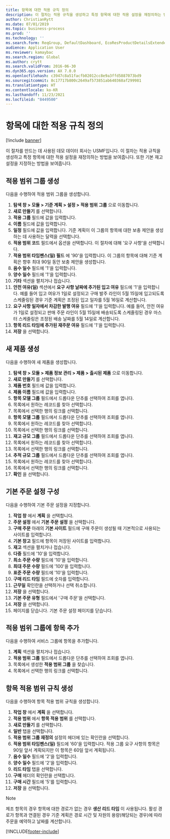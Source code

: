 ```yaml
---
title: 항목에 대한 적용 규칙 정의
description: 이 절차는 적용 규칙을 생성하고 특정 항목에 대한 적용 설정을 재정의하는 방법을 보여줍니다. 또한 기본 재고 설정을 지정하는 방법을 보여줍니다.
author: ChristianRytt
ms.date: 07/01/2019
ms.topic: business-process
ms.prod: ''
ms.technology: ''
ms.search.form: ReqGroup, DefaultDashboard, EcoResProductDetailsExtended, EcoResProductCreate, InventItemOrderSetup, ReqItemTable
audience: Application User
ms.reviewer: kamaybac
ms.search.region: Global
ms.author: crytt
ms.search.validFrom: 2016-06-30
ms.dyn365.ops.version: AX 7.0.0
ms.openlocfilehash: c3947c8a51facfb02012cc8e9a3ffd5887073bd9
ms.sourcegitcommit: 8c17717b800c2649af573851ab640368af299981
ms.translationtype: HT
ms.contentlocale: ko-KR
ms.lasthandoff: 11/23/2021
ms.locfileid: "8449500"
---
```

# <a name="define-coverage-rules-for-items"></a>항목에 대한 적용 규칙 정의

[!include [banner](../../includes/banner.md)]

이 절차를 만드는 데 사용된 데모 데이터 회사는 USMF입니다. 이 절차는 적용 규칙을 생성하고 특정 항목에 대한 적용 설정을 재정의하는 방법을 보여줍니다. 또한 기본 재고 설정을 지정하는 방법을 보여줍니다.

## <a name="create-a-coverage-group"></a>적용 범위 그룹 생성

다음을 수행하여 적용 범위 그룹을 생성합니다.

1. **탐색 창 > 모듈 > 기준 계획 > 설정 > 적용 범위 그룹** 으로 이동합니다.
1. **새로 만들기** 를 선택합니다.
1. **적용 그룹** 필드에 값을 입력합니다.
1. **이름** 필드에 값을 입력합니다.
1. **일정** 필드에 값을 입력합니다. 기준 계획이 이 그룹의 항목에 대한 보충 제안을 생성하는 데 사용하는 달력을 선택합니다.  
1. **적용 범위 코드** 필드에서 옵션을 선택합니다. 이 절차에 대해 '요구 사항'을 선택합니다.  
1. **적용 범위 타임펜스(일) 필드** 에 '90'을 입력합니다. 이 그룹의 항목에 대해 기준 계획은 향후 최대 90일 동안 보충 제안을 생성합니다.  
1. **음수 일수** 필드에 '1'을 입력합니다.
1. **양수 일수** 필드에 '1'을 입력합니다.
1. **기타** 섹션을 펼치거나 접습니다.
1. **안전 여유(일)** 섹션에서 **요구 사항 날짜에 추가된 입고 여유** 필드에 '1'을 입력합니다. 예를 들어 입고 여유가 1일로 설정되고 구매 발주 라인이 5월 15일에 입고되도록 스케줄링된 경우 기준 계획은 조정된 입고 일자를 5월 16일로 계산합니다.
1. **요구 사항 일자에서 차감한 발행 여유** 필드에 '1'을 입력합니다. 예를 들어, 안전 여유가 1일로 설정되고 판매 주문 라인이 5월 15일에 배송되도록 스케줄링된 경우 마스터 스케줄링은 조정된 배송 날짜를 5월 14일로 계산합니다.  
1. **항목 리드 타임에 추가된 재주문 여유** 필드에 '1'을 입력합니다.
1. **저장** 을 선택합니다.

## <a name="create-a-new-product"></a>새 제품 생성

다음을 수행하여 새 제품을 생성합니다.

1. **탐색 창 > 모듈 > 제품 정보 관리 > 제품 > 출시된 제품** 으로 이동합니다.
1. **새로 만들기** 를 선택합니다.
1. **제품 번호** 필드에 값을 입력합니다.
1. **제품 이름** 필드에 값을 입력합니다.
1. **항목 모델 그룹** 필드에서 드롭다운 단추를 선택하여 조회를 엽니다.
1. 목록에서 원하는 레코드를 찾아 선택합니다.
1. 목록에서 선택한 행의 링크를 선택합니다.
1. **항목 모델 그룹** 필드에서 드롭다운 단추를 선택하여 조회를 엽니다.
1. 목록에서 원하는 레코드를 찾아 선택합니다.
1. 목록에서 선택한 행의 링크를 선택합니다.
1. **재고 규모 그룹** 필드에서 드롭다운 단추를 선택하여 조회를 엽니다.
1. 목록에서 원하는 레코드를 찾아 선택합니다.
1. 목록에서 선택한 행의 링크를 선택합니다.
1. **추적 규모 그룹** 필드에서 드롭다운 단추를 선택하여 조회를 엽니다.
1. 목록에서 원하는 레코드를 찾아 선택합니다.
1. 목록에서 선택한 행의 링크를 선택합니다.
1. **확인** 을 선택합니다.

## <a name="set-up-default-order-settings"></a>기본 주문 설정 구성

다음을 수행하여 기본 주문 설정을 지정합니다.

1. **작업 창** 에서 **계획** 을 선택합니다.
1. **주문 설정** 에서 **기본 주문 설정** 을 선택합니다.
1. **구매 주문** 아래의 **기본 사이트** 필드에 구매 주문이 생성될 때 기본적으로 사용되는 사이트를 입력합니다.
1. **기본 창고** 필드에 항목이 저장된 사이트를 입력합니다.
1. **재고** 섹션을 펼치거나 접습니다.
1. **다중** 필드에 '10'을 입력합니다.
1. **최소 주문 수량** 필드에 '10'을 입력합니다.
1. **최대 주문 수량** 필드에 '100'을 입력합니다.
1. **표준 주문 수량** 필드에 '10'을 입력합니다.
1. **구매 리드 타임** 필드에 숫자를 입력합니다.
1. **근무일** 확인란을 선택하거나 선택 취소합니다.
1. **저장** 을 선택합니다.
1. **기본 주문 유형** 필드에서 '구매 주문'을 선택합니다.
1. **저장** 을 선택합니다.
1. 페이지를 닫습니다. 기본 주문 설정 페이지를 닫습니다.  

## <a name="add-an-item-to-a-coverage-group"></a>적용 범위 그룹에 항목 추가

다음을 수행하여 서비스 그룹에 항목을 추가합니다.

1. **계획** 섹션을 펼치거나 접습니다.
1. **적용 범위 그룹** 필드에서 드롭다운 단추를 선택하여 조회를 엽니다.
1. 목록에서 생성한 **적용 범위 그룹** 을 찾습니다.
1. 목록에서 선택한 행의 링크를 선택합니다.

## <a name="create-item-coverage-rules"></a>항목 적용 범위 규칙 생성

다음을 수행하여 항목 적용 범위 규칙을 생성합니다.

1. **작업 창** 에서 **계획** 을 선택합니다.
1. **적용 범위** 에서 **항목 적용 범위** 를 선택합니다.
1. **새로 만들기** 를 선택합니다.
1. **일반** 탭을 선택합니다.
1. **적용 범위 그룹 재정의** 설정의 헤더에 있는 확인란을 선택합니다.
1. **적용 범위 타임펜스(일)** 필드에 '60'을 입력합니다. 적용 그룹 요구 사항의 항목은 90일 앞서 계획되지만 이 항목은 60일 앞서 계획됩니다.  
1. **음수 일수** 필드에 '2'을 입력합니다.
1. **양수 일수** 필드에 '2'을 입력합니다.
1. **리드 타임** 탭을 선택합니다.
1. **구매** 헤더의 확인란을 선택합니다.
1. **구매 시간** 필드에 '5'를 입력합니다.
1. **저장** 을 선택합니다.

> [!NOTE]
> 제조 항목의 경우 항목에 대한 경로가 없는 경우 **생산 리드 타임** 이 사용됩니다. 활성 경로가 항목과 연결된 경우 기준 계획은 경로 시간 및 자원의 용량(해당되는 경우)에 따라 주문을 예약하고 날짜를 계산합니다.

[!INCLUDE[footer-include](../../../includes/footer-banner.md)]
